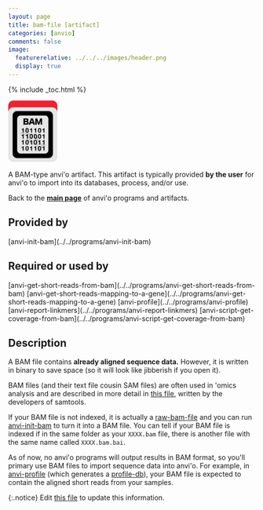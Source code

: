 ```yaml
---
layout: page
title: bam-file [artifact]
categories: [anvio]
comments: false
image:
  featurerelative: ../../../images/header.png
  display: true
---
```



{% include _toc.html %}


<img src="../../images/icons/BAM.png" alt="BAM" style="width:100px; border:none" />

A BAM-type anvi'o artifact. This artifact is typically provided **by the user** for anvi'o to import into its databases, process, and/or use.

Back to the **[main page](../../)** of anvi'o programs and artifacts.

## Provided by


<p style="text-align: left" markdown="1"><span class="artifact-p">[anvi-init-bam](../../programs/anvi-init-bam)</span></p>


## Required or used by


<p style="text-align: left" markdown="1"><span class="artifact-r">[anvi-get-short-reads-from-bam](../../programs/anvi-get-short-reads-from-bam)</span> <span class="artifact-r">[anvi-get-short-reads-mapping-to-a-gene](../../programs/anvi-get-short-reads-mapping-to-a-gene)</span> <span class="artifact-r">[anvi-profile](../../programs/anvi-profile)</span> <span class="artifact-r">[anvi-report-linkmers](../../programs/anvi-report-linkmers)</span> <span class="artifact-r">[anvi-script-get-coverage-from-bam](../../programs/anvi-script-get-coverage-from-bam)</span></p>


## Description

A BAM file contains **already aligned sequence data.** However, it is written in binary to save space (so it will look like jibberish if you open it). 

BAM files (and their text file cousin SAM files) are often used in 'omics analysis and are described in more detail in [this file](https://samtools.github.io/hts-specs/SAMv1.pdf), written by the developers of samtools. 

If your BAM file is not indexed, it is actually a <span class="artifact-n">[raw-bam-file](/help/7/artifacts/raw-bam-file)</span> and you can run <span class="artifact-n">[anvi-init-bam](/help/7/programs/anvi-init-bam)</span> to turn it into a BAM file. You can tell if your BAM file is indexed if in the same folder as your `XXXX.bam` file, there is another file with the same name called `XXXX.bam.bai`.

As of now, no anvi'o programs will output results in BAM format, so you'll primary use BAM files to import sequence data into anvi'o. For example, in <span class="artifact-n">[anvi-profile](/help/7/programs/anvi-profile)</span> (which generates a <span class="artifact-n">[profile-db](/help/7/artifacts/profile-db)</span>), your BAM file is expected to contain the aligned short reads from your samples. 



{:.notice}
Edit [this file](https://github.com/merenlab/anvio/tree/master/anvio/docs/artifacts/bam-file.md) to update this information.


